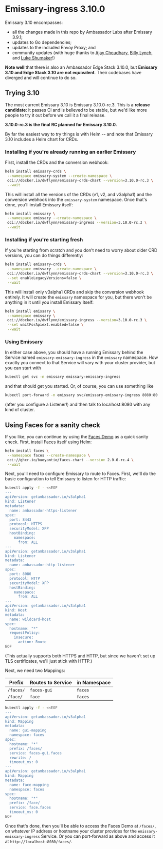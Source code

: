 # Emissary-ingress 3.10.0

Emissary 3.10 encompasses:

- all the changes made in this repo by Ambassador Labs after Emissary 3.9.1;
- updates to Go dependencies;
- updates to the included Envoy Proxy; and
- community updates (with huge thanks to [Ajay Choudhary], [Billy Lynch], and
  [Luke Shumaker]!)

**Note well** that there is also an Ambassador Edge Stack 3.10.0, but
**Emissary 3.10 and Edge Stack 3.10 are not equivalent**. Their codebases have
diverged and will continue to do so.

[Ajay Choudhary]: https://github.com/ajaychoudhary-hotstar
[Billy Lynch]: https://github.com/wlynch
[Luke Shumaker]: https://github.com/lukeshu

## Trying 3.10

The most current Emissary 3.10 is Emissary 3.10.0-rc.3. This is a **release
candidate**: it passes CI and is believed to be stable, but we'd like more
people to try it out before we call it a final release.

**3.10.0-rc.3 is the final RC planned for Emissary 3.10.0.**

By far the easiest way to try things is with Helm -- and note that Emissary
3.10 includes a Helm chart for CRDs.

### Installing if you're already running an earlier Emissary

First, install the CRDs and the conversion webhook:

```bash
helm install emissary-crds \
 --namespace emissary-system --create-namespace \
 oci://docker.io/dwflynn/emissary-crds-chart --version=3.10.0-rc.3 \
 --wait
```

This will install all the versions of the CRDs (v1, v2, and v3alpha1) and the
conversion webhook into the `emissary-system` namespace. Once that's done, you'll install Emissary itself:

```bash
helm install emissary \
 --namespace emissary --create-namespace \
 oci://docker.io/dwflynn/emissary-ingress --version=3.10.0-rc.3 \
 --wait
```

### Installing if you're starting fresh

If you're starting from scratch and you don't need to worry about older CRD
versions, you can do things differently:

```bash
helm install emissary-crds \
 --namespace emissary --create-namespace \
 oci://docker.io/dwflynn/emissary-crds-chart --version=3.10.0-rc.3 \
 --set enableLegacyVersions=false \
 --wait
```

This will install only v3alpha1 CRDs and skip the conversion webhook entirely.
It will create the `emissary` namespace for you, but there won't be anything
in it until you install Emissary itself:

```bash
helm install emissary \
 --namespace emissary \
 oci://docker.io/dwflynn/emissary-ingress --version=3.10.0-rc.3 \
 --set waitForApiext.enabled=false \
 --wait
```

### Using Emissary

In either case above, you should have a running Emissary behind the Service
named `emissary-emissary-ingress` in the `emissary` namespace. How exactly you
connect to that Service will vary with your cluster provider, but you can
start with

```bash
kubectl get svc -n emissary emissary-emissary-ingress
```

and that should get you started. Or, of course, you can use something like

```bash
kubectl port-forward -n emissary svc/emissary-emissary-ingress 8080:80
```

(after you configure a Listener!) and then talk to localhost:8080 with any
kind of cluster.

## Using Faces for a sanity check

[Faces Demo]: https://github.com/buoyantio/faces-demo

If you like, you can continue by using the [Faces Demo] as a quick sanity
check. First, install Faces itself using Helm:

```bash
helm install faces \
 --namespace faces --create-namespace \
 oci://ghcr.io/buoyantio/faces-chart --version 2.0.0-rc.4 \
 --wait
```

Next, you'll need to configure Emissary to route to Faces. First, we'll do the
basic configuration to tell Emissary to listen for HTTP traffic:

```bash
kubectl apply -f - <<EOF
---
apiVersion: getambassador.io/v3alpha1
kind: Listener
metadata:
  name: ambassador-https-listener
spec:
  port: 8443
  protocol: HTTPS
  securityModel: XFP
  hostBinding:
    namespace:
      from: ALL
---
apiVersion: getambassador.io/v3alpha1
kind: Listener
metadata:
  name: ambassador-http-listener
spec:
  port: 8080
  protocol: HTTP
  securityModel: XFP
  hostBinding:
    namespace:
      from: ALL
---
apiVersion: getambassador.io/v3alpha1
kind: Host
metadata:
  name: wildcard-host
spec:
  hostname: "*"
  requestPolicy:
    insecure:
      action: Route
EOF
```

(This actually supports both HTTPS and HTTP, but since we haven't set up TLS
certificates, we'll just stick with HTTP.)

Next, we need two Mappings:

| Prefix    | Routes to Service | in Namespace |
| --------- | ----------------- | ------------ |
| `/faces/` | `faces-gui`       | `faces`      |
| `/face/`  | `face`            | `faces`      |

```bash
kubectl apply -f - <<EOF
---
apiVersion: getambassador.io/v3alpha1
kind: Mapping
metadata:
  name: gui-mapping
  namespace: faces
spec:
  hostname: "*"
  prefix: /faces/
  service: faces-gui.faces
  rewrite: /
  timeout_ms: 0
---
apiVersion: getambassador.io/v3alpha1
kind: Mapping
metadata:
  name: face-mapping
  namespace: faces
spec:
  hostname: "*"
  prefix: /face/
  service: face.faces
  timeout_ms: 0
EOF
```

Once that's done, then you'll be able to access the Faces Demo at `/faces/`,
on whatever IP address or hostname your cluster provides for the
`emissary-emissary-ingress` Service. Or you can port-forward as above and
access it at `http://localhost:8080/faces/`.
